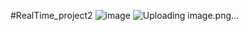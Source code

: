 #RealTime_project2
![image](https://user-images.githubusercontent.com/58912796/150557854-557e0084-5657-4f30-947a-68da7767abb8.png)
![Uploading image.png…]()
